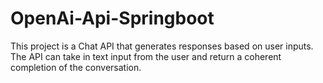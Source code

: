 # OpenAi-Api-Springboot

This project is a Chat API that generates responses based on user inputs. The API can take in text input from the user and return a coherent completion of the conversation.
